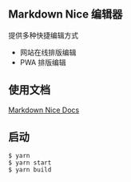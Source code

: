## Markdown Nice 编辑器

提供多种快捷编辑方式

- 网站在线排版编辑
- PWA 排版编辑

## 使用文档

[Markdown Nice Docs](https://docs.mdnice.com)

## 启动

```shell
$ yarn
$ yarn start
$ yarn build
```